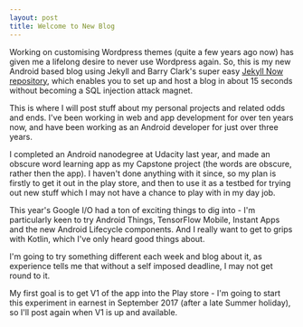 ```yaml
---
layout: post
title: Welcome to New Blog
---
```


Working on customising Wordpress themes (quite a few years ago now) has given me a lifelong desire to never use Wordpress again. So, this is my new Android based blog using Jekyll and Barry Clark's super easy [Jekyll Now repository](https://github.com/barryclark/jekyll-now), which enables you to set up and host a blog in about 15 seconds without becoming a SQL injection attack magnet.

This is where I will post stuff about my personal projects and related odds and ends. I've been working in web and app development for over ten years now, and have been working as an Android developer for just over three years.

I completed an Android nanodegree at Udacity last year, and made an obscure word learning app as my Capstone project (the words are obscure, rather then the app).  I haven't done anything with it since, so my plan is firstly to get it out in the play store, and then to use it as a testbed for trying out new stuff which I may not have a chance to play with in my day job.

This year's Google I/O had a ton of exciting things to dig into - I'm particularly keen to try Android Things, TensorFlow Mobile, Instant Apps and the new Android Lifecycle components. And I really want to get to grips with Kotlin, which I've only heard good things about.  

I'm going to try something different each week and blog about it, as experience tells me that without a self imposed deadline, I may not get round to it.

My first goal is to get V1 of the app into the Play store - I'm going to start this experiment in earnest in September 2017 (after a late Summer holiday), so I'll post again when V1 is up and available. 
